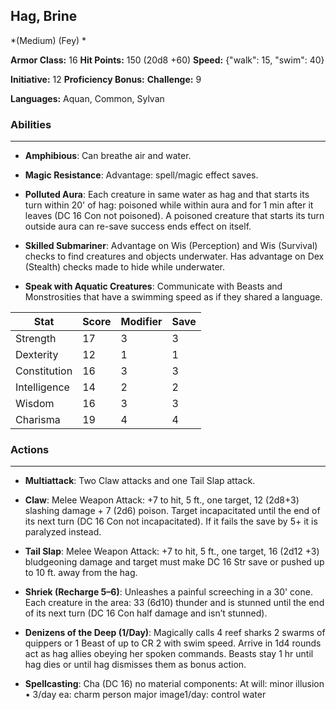 ## Hag, Brine
*(Medium) (Fey) *

**Armor Class:** 16
**Hit Points:** 150 (20d8 +60)
**Speed:** {"walk": 15, "swim": 40}

**Initiative:** 12
**Proficiency Bonus:**
**Challenge:** 9

**Languages:** Aquan, Common, Sylvan

### Abilities
 --- 
- **Amphibious**: Can breathe air and water.

- **Magic Resistance**: Advantage: spell/magic effect saves.

- **Polluted Aura**: Each creature in same water as hag and that starts its turn within 20' of hag: poisoned while within aura and for 1 min after it leaves (DC 16 Con not poisoned). A poisoned creature that starts its turn outside aura can re-save success ends effect on itself.

- **Skilled Submariner**: Advantage on Wis (Perception) and Wis (Survival) checks to find creatures and objects underwater. Has advantage on Dex (Stealth) checks made to hide while underwater.

- **Speak with Aquatic Creatures**: Communicate with Beasts and Monstrosities that have a swimming speed as if they shared a language.



| Stat | Score | Modifier | Save |
| ---- | ---- | ---- | ---- |
| Strength | 17 | 3 | 3 |
| Dexterity | 12 | 1 | 1 |
| Constitution | 16 | 3 | 3 |
| Intelligence | 14 | 2 | 2 |
| Wisdom | 16 | 3 | 3 |
| Charisma | 19 | 4 | 4 |

### Actions
 --- 
- **Multiattack**: Two Claw attacks and one Tail Slap attack.

- **Claw**: Melee Weapon Attack: +7 to hit, 5 ft., one target, 12 (2d8+3) slashing damage + 7 (2d6) poison. Target incapacitated until the end of its next turn (DC 16 Con not incapacitated). If it fails the save by 5+ it is paralyzed instead.

- **Tail Slap**: Melee Weapon Attack: +7 to hit, 5 ft., one target, 16 (2d12 +3) bludgeoning damage and target must make DC 16 Str save or pushed up to 10 ft. away from the hag.

- **Shriek (Recharge 5–6)**: Unleashes a painful screeching in a 30' cone. Each creature in the area: 33 (6d10) thunder and is stunned until the end of its next turn (DC 16 Con half damage and isn’t stunned).

- **Denizens of the Deep (1/Day)**: Magically calls 4 reef sharks 2 swarms of quippers or 1 Beast of up to CR 2 with swim speed. Arrive in 1d4 rounds act as hag allies obeying her spoken commands. Beasts stay 1 hr until hag dies or until hag dismisses them as bonus action.

- **Spellcasting**: Cha (DC 16) no material components: At will: minor illusion  • 3/day ea: charm person major image1/day: control water

